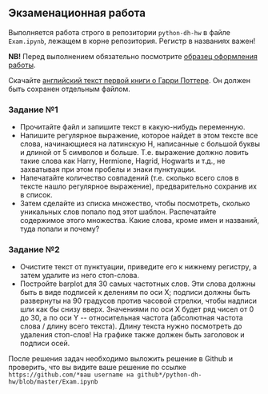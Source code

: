 ## Экзаменационная работа 

Выполняется работа строго в репозитории `python-dh-hw` в файле `Exam.ipynb`, лежащем в корне репозитория. Регистр в названиях важен!

**NB!** Перед выполнением обязательно посмотрите [образец оформления работы](https://github.com/ancatmara/python-for-dh/blob/master/Homeworks/HW_example.ipynb).

Скачайте [английский текст первой книги о Гарри Поттере](https://www.dropbox.com/s/srgeyf6jc1k2q1e/Harry_Potter_and_the_Sorcerers_Stone.txt?dl=0). Он должен быть сохранен отдельным файлом.

### Задание №1
* Прочитайте файл и запишите текст в какую-нибудь переменную. 
* Напишите регулярное выражение, которое найдет в этом тексте все слова, начинающиеся на латинскую H, написанные с большой буквы и длиной от 5 символов и больше. Т.е. выражение должно ловить такие слова как Harry, Hermione, Hagrid, Hogwarts и т.д., не захватывая при этом пробелы и знаки пунктуации. 
* Напечатайте количество совпадений (т.е. сколько всего слов в тексте нашло регулярное выражение), предварительно сохранив их в список. 
* Затем сделайте из списка множество, чтобы посмотреть, сколько уникальных слов попало под этот шаблон. Распечатайте содержимое этого множества. Какие слова, кроме имен и названий, туда попали и почему?

### Задание №2
* Очистите текст от пунктуации, приведите его к нижнему регистру, а затем удалите из него стоп-слова. 
* Постройте barplot для 30 самых частотных слов. Эти слова должны быть в виде подписей к делениям по оси Х; подписи должны быть развернуты на 90 градусов против часовой стрелки, чтобы надписи шли как бы снизу вверх. Значениями по оси Х будет ряд чисел от 0 до 30, а по оси Y -- относительная частота (абсолютная частота слова / длину всего текста). Длину текста нужно посмотреть до удаления стоп-слов! На графике также должен быть заголовок и подписи осей.

После решения задач необходимо выложить решение в Github и проверить, что вы видите ваше решение по ссылке ```https://github.com/*ваш username на github*/python-dh-hw/blob/master/Exam.ipynb```
